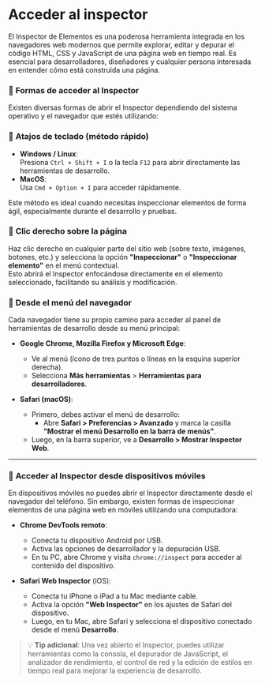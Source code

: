 # Acceder al inspector

El Inspector de Elementos es una poderosa herramienta integrada en los navegadores web modernos que permite explorar, editar y depurar el código HTML, CSS y JavaScript de una página web en tiempo real. Es esencial para desarrolladores, diseñadores y cualquier persona interesada en entender cómo está construida una página.

### 🧭 **Formas de acceder al Inspector**

Existen diversas formas de abrir el Inspector dependiendo del sistema operativo y el navegador que estés utilizando:

### 🔹 **Atajos de teclado (método rápido)**

- **Windows / Linux**:  
  Presiona `Ctrl + Shift + I` o la tecla `F12` para abrir directamente las herramientas de desarrollo.  
- **MacOS**:  
  Usa `Cmd + Option + I` para acceder rápidamente.

Este método es ideal cuando necesitas inspeccionar elementos de forma ágil, especialmente durante el desarrollo y pruebas.

### 🔹 **Clic derecho sobre la página**

Haz clic derecho en cualquier parte del sitio web (sobre texto, imágenes, botones, etc.) y selecciona la opción **"Inspeccionar"** o **"Inspeccionar elemento"** en el menú contextual.  
Esto abrirá el Inspector enfocándose directamente en el elemento seleccionado, facilitando su análisis y modificación.

### 🔹 **Desde el menú del navegador**

Cada navegador tiene su propio camino para acceder al panel de herramientas de desarrollo desde su menú principal:

- **Google Chrome, Mozilla Firefox y Microsoft Edge**:  
  - Ve al menú (ícono de tres puntos o líneas en la esquina superior derecha).  
  - Selecciona **Más herramientas** > **Herramientas para desarrolladores**.

- **Safari (macOS)**:  
  - Primero, debes activar el menú de desarrollo:  
    - Abre **Safari > Preferencias > Avanzado** y marca la casilla **"Mostrar el menú Desarrollo en la barra de menús"**.  
  - Luego, en la barra superior, ve a **Desarrollo > Mostrar Inspector Web**.

---

### 📱 **Acceder al Inspector desde dispositivos móviles**

En dispositivos móviles no puedes abrir el Inspector directamente desde el navegador del teléfono. Sin embargo, existen formas de inspeccionar elementos de una página web en móviles utilizando una computadora:

- **Chrome DevTools remoto**:  
  - Conecta tu dispositivo Android por USB.  
  - Activa las opciones de desarrollador y la depuración USB.  
  - En tu PC, abre Chrome y visita `chrome://inspect` para acceder al contenido del dispositivo.

- **Safari Web Inspector** (iOS):  
  - Conecta tu iPhone o iPad a tu Mac mediante cable.  
  - Activa la opción **"Web Inspector"** en los ajustes de Safari del dispositivo.  
  - Luego, en tu Mac, abre Safari y selecciona el dispositivo conectado desde el menú **Desarrollo**.

> 💡 **Tip adicional**: Una vez abierto el Inspector, puedes utilizar herramientas como la consola, el depurador de JavaScript, el analizador de rendimiento, el control de red y la edición de estilos en tiempo real para mejorar la experiencia de desarrollo.
